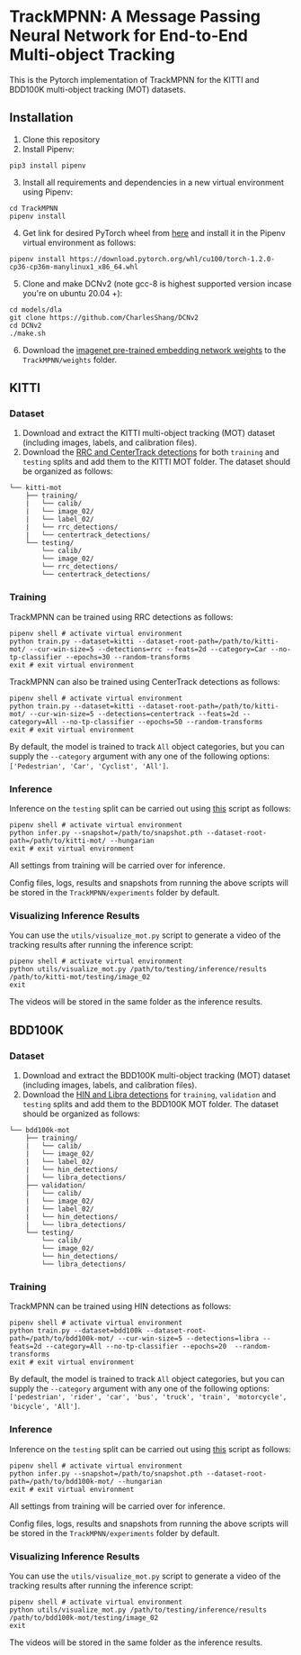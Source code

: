 # TrackMPNN: A Message Passing Neural Network for End-to-End Multi-object Tracking

This is the Pytorch implementation of TrackMPNN for the KITTI and BDD100K multi-object tracking (MOT) datasets.

## Installation
1) Clone this repository
2) Install Pipenv:
```shell
pip3 install pipenv
```
3) Install all requirements and dependencies in a new virtual environment using Pipenv:
```shell
cd TrackMPNN
pipenv install
```
4) Get link for desired PyTorch wheel from [here](https://download.pytorch.org/whl/torch_stable.html) and install it in the Pipenv virtual environment as follows:
```shell
pipenv install https://download.pytorch.org/whl/cu100/torch-1.2.0-cp36-cp36m-manylinux1_x86_64.whl
```
5) Clone and make DCNv2 (note gcc-8 is highest supported version incase you're on ubuntu 20.04 +):
```shell
cd models/dla
git clone https://github.com/CharlesShang/DCNv2
cd DCNv2
./make.sh
```
6) Download the [imagenet pre-trained embedding network weights](https://drive.google.com/file/d/1fwnWaXftLBBARN_CG-BmzrBNfMNQaiAV/view?usp=sharing) to the `TrackMPNN/weights` folder.

## KITTI
### Dataset
1) Download and extract the KITTI multi-object tracking (MOT) dataset (including images, labels, and calibration files).
2) Download the [RRC and CenterTrack detections](https://drive.google.com/file/d/1PIDr9GcTayXw7GtmQ_R7IMm4YiT1eU_W/view?usp=sharing) for both `training` and `testing` splits and add them to the KITTI MOT folder. The dataset should be organized as follows:
```plain
└── kitti-mot
    ├── training/
    |   └── calib/
    |   └── image_02/
    |   └── label_02/
    |   └── rrc_detections/
    |   └── centertrack_detections/
    └── testing/
        └── calib/
        └── image_02/
        └── rrc_detections/
        └── centertrack_detections/
```

### Training
TrackMPNN can be trained using RRC detections as follows:
```shell
pipenv shell # activate virtual environment
python train.py --dataset=kitti --dataset-root-path=/path/to/kitti-mot/ --cur-win-size=5 --detections=rrc --feats=2d --category=Car --no-tp-classifier --epochs=30 --random-transforms
exit # exit virtual environment
```
TrackMPNN can also be trained using CenterTrack detections as follows:
```shell
pipenv shell # activate virtual environment
python train.py --dataset=kitti --dataset-root-path=/path/to/kitti-mot/ --cur-win-size=5 --detections=centertrack --feats=2d --category=All --no-tp-classifier --epochs=50 --random-transforms
exit # exit virtual environment
```
By default, the model is trained to track `All` object categories, but you can supply the `--category` argument with any one of the following options: `['Pedestrian', 'Car', 'Cyclist', 'All']`.

### Inference
Inference on the `testing` split can be carried out using [this](https://github.com/arangesh/TrackMPNN/blob/master/infer.py) script as follows:
```shell
pipenv shell # activate virtual environment
python infer.py --snapshot=/path/to/snapshot.pth --dataset-root-path=/path/to/kitti-mot/ --hungarian
exit # exit virtual environment
```
All settings from training will be carried over for inference.

Config files, logs, results and snapshots from running the above scripts will be stored in the `TrackMPNN/experiments` folder by default.


### Visualizing Inference Results 
You can use the `utils/visualize_mot.py` script to generate a video of the tracking results after running the inference script:
```shell
pipenv shell # activate virtual environment
python utils/visualize_mot.py /path/to/testing/inference/results /path/to/kitti-mot/testing/image_02
exit
```
The videos will be stored in the same folder as the inference results.

## BDD100K
### Dataset
1) Download and extract the BDD100K multi-object tracking (MOT) dataset (including images, labels, and calibration files).
2) Download the [HIN and Libra detections](https://drive.google.com/file/d/1PIDr9GcTayXw7GtmQ_R7IMm4YiT1eU_W/view?usp=sharing) for `training`, `validation` and `testing` splits and add them to the BDD100K MOT folder. The dataset should be organized as follows:
```plain
└── bdd100k-mot
    ├── training/
    |   └── calib/
    |   └── image_02/
    |   └── label_02/
    |   └── hin_detections/
    |   └── libra_detections/
    ├── validation/
    |   └── calib/
    |   └── image_02/
    |   └── label_02/
    |   └── hin_detections/
    |   └── libra_detections/
    └── testing/
        └── calib/
        └── image_02/
        └── hin_detections/
        └── libra_detections/
```

### Training
TrackMPNN can be trained using HIN detections as follows:
```shell
pipenv shell # activate virtual environment
python train.py --dataset=bdd100k --dataset-root-path=/path/to/bdd100k-mot/ --cur-win-size=5 --detections=libra --feats=2d --category=All --no-tp-classifier --epochs=20  --random-transforms
exit # exit virtual environment
```
By default, the model is trained to track `All` object categories, but you can supply the `--category` argument with any one of the following options: `['pedestrian', 'rider', 'car', 'bus', 'truck', 'train', 'motorcycle', 'bicycle', 'All']`.

### Inference
Inference on the `testing` split can be carried out using [this](https://github.com/arangesh/TrackMPNN/blob/master/infer.py) script as follows:
```shell
pipenv shell # activate virtual environment
python infer.py --snapshot=/path/to/snapshot.pth --dataset-root-path=/path/to/bdd100k-mot/ --hungarian
exit # exit virtual environment
```
All settings from training will be carried over for inference.

Config files, logs, results and snapshots from running the above scripts will be stored in the `TrackMPNN/experiments` folder by default.


### Visualizing Inference Results 
You can use the `utils/visualize_mot.py` script to generate a video of the tracking results after running the inference script:
```shell
pipenv shell # activate virtual environment
python utils/visualize_mot.py /path/to/testing/inference/results /path/to/bdd100k-mot/testing/image_02
exit
```
The videos will be stored in the same folder as the inference results.